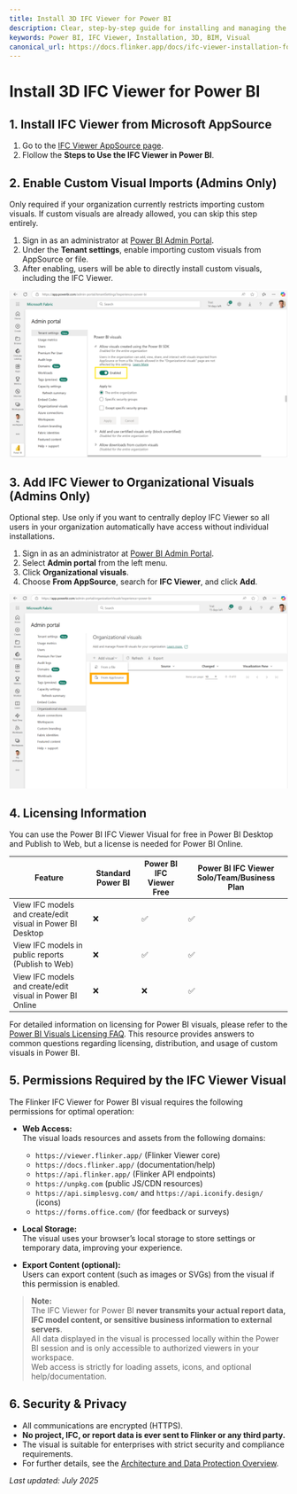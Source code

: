 ```yaml
---
title: Install 3D IFC Viewer for Power BI
description: Clear, step-by-step guide for installing and managing the IFC Viewer in Power BI.
keywords: Power BI, IFC Viewer, Installation, 3D, BIM, Visual
canonical_url: https://docs.flinker.app/docs/ifc-viewer-installation-for-power-bi.html
---
```


# Install 3D IFC Viewer for Power BI

## 1. Install IFC Viewer from Microsoft AppSource
1. Go to the [IFC Viewer AppSource page](https://appsource.microsoft.com/en-us/product/power-bi-visuals/flinkergmbh1644589155747.ifc-viewer).
2. Flollow the **Steps to Use the IFC Viewer in Power BI**.

## 2. Enable Custom Visual Imports (Admins Only)

Only required if your organization currently restricts importing custom visuals. If custom visuals are already allowed, you can skip this step entirely.

1. Sign in as an administrator at [Power BI Admin Portal](https://app.powerbi.com/admin-portal).
2. Under the **Tenant settings**, enable importing custom visuals from AppSource or file.
3. After enabling, users will be able to directly install custom visuals, including the IFC Viewer.

![Allow Custom Visuals](/_media/allow-visuals-created-using-the-power-bi-sdk.png)


## 3. Add IFC Viewer to Organizational Visuals (Admins Only)
Optional step. Use only if you want to centrally deploy IFC Viewer so all users in your organization automatically have access without individual installations.

1. Sign in as an administrator at [Power BI Admin Portal](https://app.powerbi.com/admin-portal).
2. Select **Admin portal** from the left menu.
3. Click **Organizational visuals**.
4. Choose **From AppSource**, search for **IFC Viewer**, and click **Add**.

![Organizational Visuals Screenshot](/_media/add-ifc-viewer-to-organizational-visuals.png)


## 4. Licensing Information

You can use the Power BI IFC Viewer Visual for free in Power BI Desktop and Publish to Web, but a license is needed for Power BI Online.


| Feature            | Standard Power BI | Power BI IFC Viewer Free | Power BI IFC Viewer Solo/Team/Business Plan |
|--------------------|------------------|-------------------------|--------------------------------------------|
| View IFC models and create/edit visual in Power BI Desktop   | ❌ | ✅ | ✅ |
| View IFC models in public reports (Publish to Web)           | ❌ | ✅ | ✅ |
| View IFC models and create/edit visual in Power BI Online    | ❌ | ❌ | ✅ |


For detailed information on licensing for Power BI visuals, please refer to the [Power BI Visuals Licensing FAQ](https://learn.microsoft.com/en-us/power-bi/developer/visuals/licensing-faq). This resource provides answers to common questions regarding licensing, distribution, and usage of custom visuals in Power BI.


## 5. Permissions Required by the IFC Viewer Visual

The Flinker IFC Viewer for Power BI visual requires the following permissions for optimal operation:

- **Web Access:**  
  The visual loads resources and assets from the following domains:
  - `https://viewer.flinker.app/` (Flinker Viewer core)
  - `https://docs.flinker.app/` (documentation/help)
  - `https://api.flinker.app/` (Flinker API endpoints)
  - `https://unpkg.com` (public JS/CDN resources)
  - `https://api.simplesvg.com/` and `https://api.iconify.design/` (icons)
  - `https://forms.office.com/` (for feedback or surveys)

- **Local Storage:**  
  The visual uses your browser’s local storage to store settings or temporary data, improving your experience.

- **Export Content (optional):**  
  Users can export content (such as images or SVGs) from the visual if this permission is enabled.

> **Note:**  
> The IFC Viewer for Power BI **never transmits your actual report data, IFC model content, or sensitive business information to external servers**.  
> All data displayed in the visual is processed locally within the Power BI session and is only accessible to authorized viewers in your workspace.  
> Web access is strictly for loading assets, icons, and optional help/documentation.


## 6. Security & Privacy

- All communications are encrypted (HTTPS).
- **No project, IFC, or report data is ever sent to Flinker or any third party.**
- The visual is suitable for enterprises with strict security and compliance requirements.
- For further details, see the [Architecture and Data Protection Overview](https://docs.flinker.app/docs/ifc-viewer-architecture-and-data-protection.html).


*Last updated: July 2025*
